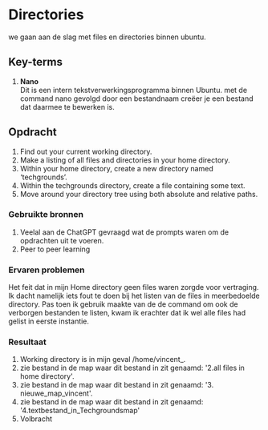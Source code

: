 # Directories
we gaan aan de slag met files en directories binnen ubuntu.



## Key-terms
1. **Nano**  
Dit is een intern tekstverwerkingsprogramma binnen Ubuntu. met de command nano gevolgd door een bestandnaam creëer je een bestand dat daarmee te bewerken is.  


## Opdracht
1. Find out your current working directory.  
2. Make a listing of all files and directories in your home directory.  
3. Within your home directory, create a new directory named ‘techgrounds’. 
4. Within the techgrounds directory, create a file containing some text.  
5. Move around your directory tree using both absolute and relative paths.

### Gebruikte bronnen
1. Veelal aan de ChatGPT gevraagd wat de prompts waren om de opdrachten uit te voeren.  
2. Peer to peer learning


### Ervaren problemen
Het feit dat in mijn Home directory geen files waren zorgde voor vertraging. Ik dacht namelijk iets fout te doen bij het listen van de files in meerbedoelde directory. Pas toen ik gebruik maakte van de de command om ook de verborgen bestanden te listen, kwam ik erachter dat ik wel alle files had gelist in eerste instantie. 

### Resultaat
1. Working directory is in mijn geval /home/vincent_.
2. zie bestand in de map waar dit bestand in zit genaamd: '2.all files in home directory'.
3. zie bestand in de map waar dit bestand in zit genaamd: '3. nieuwe_map_vincent'.
4. zie bestand in de map waar dit bestand in zit genaamd: '4.textbestand_in_Techgroundsmap'
5. Volbracht 

